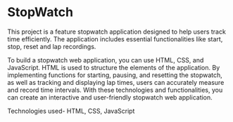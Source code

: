 # StopWatch
This project is a feature stopwatch application designed to help users track time efficiently. The application includes essential functionalities like start, stop, reset and lap recordings.

To build a stopwatch web application, you can use HTML, CSS, and JavaScript. HTML is used to structure the elements of the application. By implementing functions for starting, pausing, and resetting the stopwatch, as well as tracking and displaying lap times, users can accurately measure and record time intervals. With these technologies and functionalities, you can create an interactive and user-friendly stopwatch web application.

Technologies used- HTML, CSS, JavaScript
